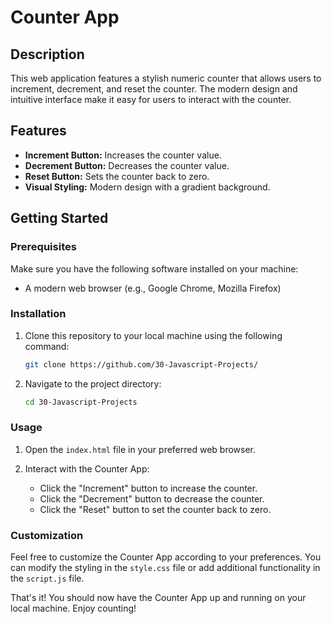 # Counter App

## Description
This web application features a stylish numeric counter that allows users to increment, decrement, and reset the counter. The modern design and intuitive interface make it easy for users to interact with the counter.

## Features
- **Increment Button:** Increases the counter value.
- **Decrement Button:** Decreases the counter value.
- **Reset Button:** Sets the counter back to zero.
- **Visual Styling:** Modern design with a gradient background.

## Getting Started

### Prerequisites
Make sure you have the following software installed on your machine:
- A modern web browser (e.g., Google Chrome, Mozilla Firefox)

### Installation
1. Clone this repository to your local machine using the following command:
    ```bash
    git clone https://github.com/30-Javascript-Projects/

    ```

2. Navigate to the project directory:
    ```bash
    cd 30-Javascript-Projects


    ```

### Usage
1. Open the `index.html` file in your preferred web browser.

2. Interact with the Counter App:
   - Click the "Increment" button to increase the counter.
   - Click the "Decrement" button to decrease the counter.
   - Click the "Reset" button to set the counter back to zero.

### Customization
Feel free to customize the Counter App according to your preferences. You can modify the styling in the `style.css` file or add additional functionality in the `script.js` file.

That's it! You should now have the Counter App up and running on your local machine. Enjoy counting!


